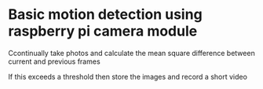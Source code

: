 # Basic motion detection using raspberry pi camera module

Ccontinually take photos and calculate the mean square difference between 
current and previous frames

If this exceeds a threshold then store the images and record a short video
